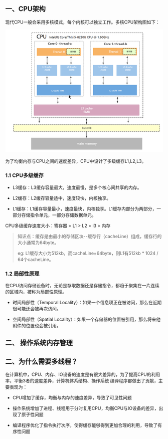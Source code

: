 
## 一、CPU架构

现代CPU一般会采用多核模式，每个内核可以独立工作。多核CPU架构图如下：

![CPU架构图](../../../../../../resources/image/CPU架构.png)

 为了均衡内存与CPU之间的速度差异，CPU中设计了多级缓存L1,L2,L3。

### 1.1 CPU多级缓存

- L3缓存：L3缓存容量最大，速度最慢，是多个核心间共享的内存。

- L2缓存：L2缓存容量适中，速度较快，内核独享。

- L1缓存：L1缓存容量最小，速度最快，内核独享。L1缓存内部分为两部分，一部分存储指令单元，一部分存储数据单元。

CPU多级缓存速度大小：寄存器 > L1 > L2 > l3 > 内存

>知识点：缓存是由最小的存储区块--缓存行（cacheLine）组成，缓存行的大小通常为64byte。
> 
>eg: L1缓存大小为512kb，而cacheLine=64byte，则L1有512kb * 1024 / 64个cacheLine。

### 1.2 局部性原理

在CPU访问存储设备时，无论是存取数据还是存储指令，都趋于聚集在一片连续的区域内，被称为局部性原理。

- 时间局部性（Temporal Locality）：如果一个信息项正在被访问，那么在近期很可能还会被再次访问。

- 空间局部性（Spatial Locality）：如果一个存储器的位置被引用，那么将来他附件的位置也会被引用。

## 二、 操作系统内存管理



## 二、为什么需要多线程？

在计算机中，CPU、内存、IO设备的速度是有很大差异的，为了提高CPU的利用率，平衡3者的速度差异，计算机体系结构、操作系统
编译程序都做出了贡献，主要表现为：

- CPU增加了缓存，均衡与内存的速度差异，导致了可见性问题

- 操作系统增加了进程、线程用于分时复用CPU，均衡CPU与IO设备的差异，出现了原子性问题

- 编译程序优化了指令执行次序，使得缓存能够得到更加合理的利用，导致了有序性问题

